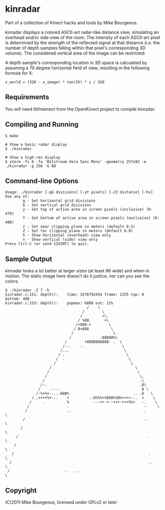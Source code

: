 kinradar
========
Part of a collection of Kinect hacks and tools by Mike Bourgeous.

kinradar displays a colored ASCII-art radar-like distance view, simulating an
overhead and/or side view of the room.  The intensity of each ASCII-art pixel
is determined by the strength of the reflected signal at that distance (i.e.
the number of depth samples falling within that pixel's corresponding 3D
volume).  The considered vertical area of the image can be restricted.

A depth sample's corresponding location in 3D space is calculated by assuming a
70 degree horizontal field of view, resulting in the following formula for X:

    x_world = (320 - x_image) * tan(35) * z / 320

Requirements
------------
You will need libfreenect from the OpenKinect project to compile kinradar.

Compiling and Running
---------------------
    $ make

    # Show a basic radar display
    $ ./kinradar

    # Show a high-res display
    $ xterm -fs 6 -fa 'Bitstream Vera Sans Mono' -geometry 257x92 -e ./kinradar -g 256 -G 88

Command-line Options
--------------------
    Usage: ./kinradar [-gG divisions] [-yY pixels] [-zZ distance] [-hv]
    Use any of:
            g - Set horizontal grid divisions
            G - Set vertical grid divisions
            y - Set top of active area in screen pixels (inclusive) (0-479)
            Y - Set bottom of active area in screen pixels (exclusive) (0-480)
            z - Set near clipping plane in meters (default 0.5)
            Z - Set far clipping plane in meters (default 6.0)
            h - Show horizontal (overhead) view only
            v - Show vertical (side) view only
    Press Ctrl-C (or send SIGINT) to quit.

Sample Output
-------------
kinradar looks a lot better at larger sizes (at least 96 wide) and when in
motion.  The static image here doesn't do it justice, nor can you see the
colors.

    $ ./kinradar -Z 7 -h
    kinradar.c:151: depth():	time: 1576792434 frame: 1255 top: 0 bottom: 480
    kinradar.c:153: depth():	popmax: 6808 out: 11%
                                         /    \
                                       /        \
                                      /         +\.
                                     / %88.      +\
                                    /+888-+        \
                                   / 8+888          \
                                  /                  \
                                 /             -88888%\
                               /        +8888888888- .  \
                              /--.    -.                 \
                             /...                         \
                            / .                            \
                           /  -                             \
                          /                                  \
                        /                                      \
                       /                                        \
                      /                                          \.
                     /                                           .\
                    /-.                                          .8\
                   /    .---.                                     8 \
                  /-%+%+-...-888%                             .. .8   \
                /..++++%+--.    +         ..8%%%+%888%%8%++++--.  +    \
               /     .          %           ---++-+--+++-+++%%+   -.    \
              /                 .                                  -     \
             /                  ..                                 .      \
            /                                                      ..      \
           /                                                                 \
         /                                                          .         \
        /                                                                      \
       /                                                             .          \
      /                                                              ..          \
     /                         -.  ...                                            \

Copyright
---------
(C)2011 Mike Bourgeous, licensed under GPLv2 or later

